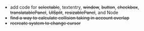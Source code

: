 - add code for ~~selectable~~, textentry, ~~window~~, ~~button~~, ~~checkbox~~, ~~translatablePanel~~, ~~UISplit~~, ~~resizablePanel~~, and Node
- ~~find a way to calculate collision taking in account overlap~~
- ~~recreate system to change cursor~~